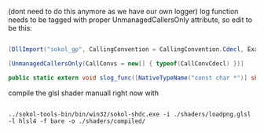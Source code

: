(dont need to do this anymore as we have our own logger) log function needs to be tagged with proper UnmanagedCallersOnly attribute, so edit to be this:

```c#

[DllImport("sokol_gp", CallingConvention = CallingConvention.Cdecl, ExactSpelling = true)]

[UnmanagedCallersOnly(CallConvs = new[] { typeof(CallConvCdecl) })]

public static extern void slog_func([NativeTypeName("const char *")] sbyte* tag, [NativeTypeName("uint32_t")] uint log_level, [NativeTypeName("uint32_t")] uint log_item, [NativeTypeName("const char *")] sbyte* message, [NativeTypeName("uint32_t")] uint line_nr, [NativeTypeName("const char *")] sbyte* filename, void* user_data);

```

  

compile the glsl shader manuall right now with

```

../sokol-tools-bin/bin/win32/sokol-shdc.exe -i ./shaders/loadpng.glsl -l hlsl4 -f bare -o ./shaders/compiled/

```